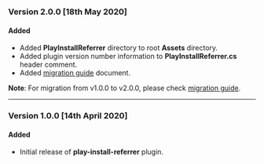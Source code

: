 ### Version 2.0.0 [18th May 2020]
#### Added
- Added **PlayInstallReferrer** directory to root **Assets** directory.
- Added plugin version number information to **PlayInstallReferrer.cs** header comment.
- Added [migration guide](docs/migration.md) document.

**Note**: For migration from v1.0.0 to v2.0.0, please check [migration guide](docs/migration.md).

---

### Version 1.0.0 [14th April 2020]
#### Added
- Initial release of **play-install-referrer** plugin.
